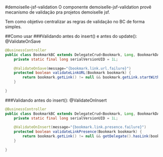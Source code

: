 #demoiselle-jsf-validation
O componente demoiselle-jsf-validation provê mecanismo de validação pra projetos demoiselle jsf. 

Tem como objetivo centralizar as regras de validação no BC de forma simples.

##Como usar
###Validando antes do insert() e antes do update(): @ValidateOnSave
```java
@BusinessController
public class BookmarkBC extends DelegateCrud<Bookmark, Long, BookmarkDAO> {
	private static final long serialVersionUID = 1L;
	
	@ValidateOnSave(message="{bookmark.link.url.failure}")
	protected boolean validateLinkURL(Bookmark bookmark) {
		return bookmark.getLink() != null && bookmark.getLink.startWith("http://") ? true: false;
	}
	
}
```

###Validando antes do insert(): @ValidateOnInsert
```java
@BusinessController
public class BookmarkBC extends DelegateCrud<Bookmark, Long, BookmarkDAO> {
	private static final long serialVersionUID = 1L;
	
	@ValidateOnInsert(message="{bookmark.link.presence.failure}")
	protected boolean validateLinkPresence(Bookmark bookmark) {
		return bookmark.getLink() != null && getDelegate().hasLink(bookmark.getLink()) ? true: false;
	}
	
}
```

